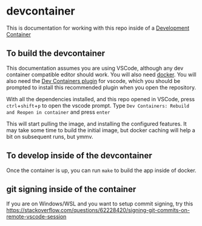 # devcontainer

This is documentation for working with this repo inside of a [Development Container](https://containers.dev/)

## To build the devcontainer

This documentation assumes you are using VSCode, although any dev container compatible editor should work. You will also need [docker](https://docs.docker.com/engine/install/). You will also need the [Dev Containers plugin](https://marketplace.visualstudio.com/items?itemName=ms-vscode-remote.remote-containers) for vscode, which you should be prompted to install this recommended plugin when you open the repository.

With all the dependencies installed, and this repo opened in VSCode, press `ctrl`+`shift`+`p` to open the vscode prompt. Type `Dev Containers: Rebuild and Reopen in container` and press `enter`

This will start pulling the image, and installing the configured features. It may take some time to build the initial image, but docker caching will help a bit on subsequent runs, but ymmv.

## To develop inside of the devcontainer

Once the container is up, you can run `make` to build the app inside of docker.

## git signing inside of the container

If you are on Windows/WSL and you want to setup commit signing, try this <https://stackoverflow.com/questions/62228420/signing-git-commits-on-remote-vscode-session>


